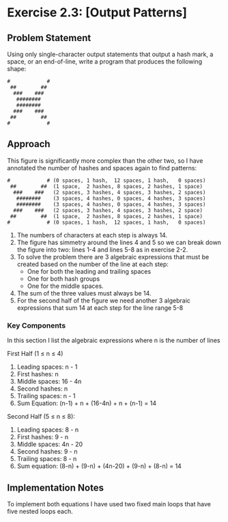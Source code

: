 # Exercise 2.3: [Output Patterns]

## Problem Statement
Using only single-character output statements that output a hash mark, a space, or an end-of-line, write a program that produces the following shape:
```
#            #
 ##        ##
  ###    ###
   ########   
   ########   
  ###    ###
 ##        ##
#            #
```


## Approach
This figure is significantly more complex than the other two, so I have annotated the number of hashes and spaces again to find patterns:
```
#            # (0 spaces, 1 hash,  12 spaces, 1 hash,   0 spaces)
 ##        ##  (1 space,  2 hashes, 8 spaces, 2 hashes, 1 space)
  ###    ###   (2 spaces, 3 hashes, 4 spaces, 3 hashes, 2 spaces)
   ########    (3 spaces, 4 hashes, 0 spaces, 4 hashes, 3 spaces)
   ########    (3 spaces, 4 hashes, 0 spaces, 4 hashes, 3 spaces)
  ###    ###   (2 spaces, 3 hashes, 4 spaces, 3 hashes, 2 space)
 ##        ##  (1 space,  2 hashes, 8 spaces, 2 hashes, 1 space)
#            # (0 spaces, 1 hash,  12 spaces, 1 hash,   0 spaces)
```

1. The numbers of characters at each step is always 14.
2. The figure has simmetry around the lines 4 and 5 so we can break down the figure into two: lines 1-4 and lines 5-8 as in exercise 2-2.
3. To solve the problem there are 3 algebraic expressions that must be created based on the number of the line at each step:
    * One for both the leading and trailing spaces
    * One for both hash groups
    * One for the middle spaces.
4. The sum of the three values must always be 14.
5. For the second half of the figure we need another 3 algebraic expressions that sum 14 at each step for the line range 5-8 

### Key Components
In this section I list the algebraic expressions where n is the number of lines

First Half (1 ≤ n ≤ 4)
1. Leading spaces: n - 1
2. First hashes: n
3. Middle spaces: 16 - 4n
4. Second hashes: n
5. Trailing spaces: n - 1
6. Sum Equation: (n-1) + n + (16-4n) + n + (n-1) = 14

Second Half (5 ≤ n ≤ 8):

1. Leading spaces: 8 - n
2. First hashes: 9 - n
3. Middle spaces: 4n - 20
4. Second hashes: 9 - n
5. Trailing spaces: 8 - n
6. Sum equation: (8-n) + (9-n) + (4n-20) + (9-n) + (8-n) = 14


## Implementation Notes
To implement both equations I have used two fixed main loops that have five nested loops each.